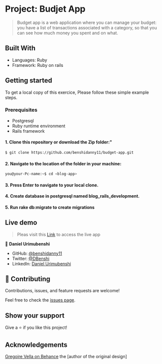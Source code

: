 # Project: Budjet App
> Budget app is a web application where you can manage your budget: you have a list of transactions associated with a category, so that you can see how much money you spent and on what.

## Built With
- Languages: Ruby
- Framework: Ruby on rails

## Getting started
To get a local copy of this exercice, Please follow these simple example steps.
### Prerequisites
- Postgresql
- Ruby runtime environment
- Rails framework
#### 1. Clone this repository or download the Zip folder:"

```bash command
$ git clone https://github.com/benshidanny11/budget-app.git
```
#### 2. Navigate to the location of the folder in your machine:
```bash command
you@your-Pc-name:~$ cd <blog-app>
```
#### 3. Press Enter to navigate to your local clone.

#### 4. Create database in postgresql named blog_rails_development.

#### 5. Run rake db:migrate to create migrations


## Live demo

> Pleas visit this [Link](https://mbudgetapp.herokuapp.com/) to access the live app


👤 **Daniel Urimubenshi**

- GitHub: [@benshidanny11](https://github.com/bensidanny11)
- Twitter: [@DBenshi](https://twitter.com/DBenshi)
- LinkedIn: [Daniel Urimubenshi](https://www.linkedin.com/in/danielurimubenshi/)

## 🤝 Contributing

Contributions, issues, and feature requests are welcome!

Feel free to check the [issues page](../../issues/).

## Show your support

Give a ⭐️ if you like this project!

## Acknowledgements

[Gregoire Vella on Behance](https://www.behance.net/gregoirevella) the [author of the original design]
